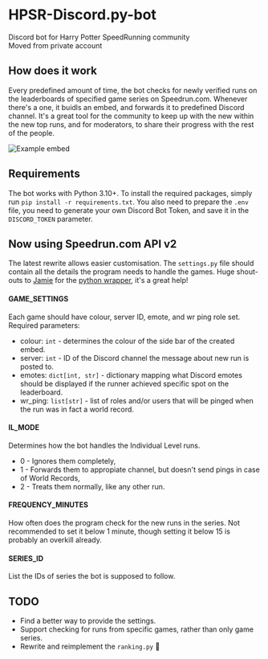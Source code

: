 # HPSR-Discord.py-bot
Discord bot for Harry Potter SpeedRunning community  
Moved from private account

## How does it work
Every predefined amount of time, the bot checks for newly verified runs on the leaderboards of specified game series on Speedrun.com. Whenever there's a one, it buidls an embed, and forwards it to predefined Discord channel. It's a great tool for the community to keep up with the new within the new top runs, and for moderators, to share their progress with the rest of the people.

![Example embed](https://cdn.discordapp.com/attachments/852890956306448394/1170826148700229702/image.png?ex=655a73d2&is=6547fed2&hm=3a2d0eff59a6519ffa006580a982c939a605bcf25f9b0372b1c7adc5ec96e7a6&)  

## Requirements
The bot works with Python 3.10+. To install the required packages, simply run `pip install -r requirements.txt`. You also need to prepare the `.env` file, you need to generate your own Discord Bot Token, and save it in the `DISCORD_TOKEN` parameter.  

## Now using Speedrun.com API v2
The latest rewrite allows easier customisation. The `settings.py` file should contain all the details the program needs to handle the games. Huge shout-outs to [Jamie](https://github.com/ManicJamie) for the [python wrapper](https://github.com/ManicJamie/speedruncompy), it's a great help!

#### GAME_SETTINGS
Each game should have colour, server ID, emote, and wr ping role set.
Required parameters:
- colour:  `int`  - determines the colour of the side bar of the created embed.
- server:  `int`  - ID of the Discord channel the message about new run is posted to.
- emotes:  `dict[int, str]`  - dictionary mapping what Discord emotes should be displayed if the runner achieved specific spot on the leaderboard.
- wr_ping: `list[str]`  - list of roles and/or users that will be pinged when the run was in fact a world record.

#### IL_MODE
Determines how the bot handles the Individual Level runs.
- 0 - Ignores them completely,
- 1 - Forwards them to appropiate channel, but doesn't send pings in case of World Records,
- 2 - Treats them normally, like any other run.

#### FREQUENCY_MINUTES
How often does the program check for the new runs in the series. Not recommended to set it below 1 minute, though setting it below 15 is probably an overkill already.

#### SERIES_ID
List the IDs of series the bot is supposed to follow.

## TODO
- Find a better way to provide the settings. 
- Support checking for runs from specific games, rather than only game series.
- Rewrite and reimplement the `ranking.py` 👀